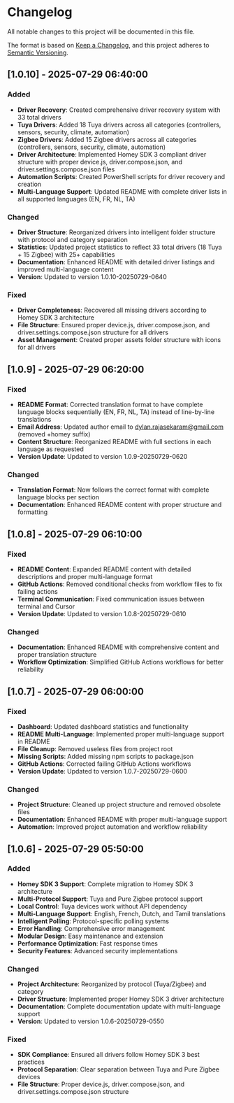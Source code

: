 # Changelog

All notable changes to this project will be documented in this file.

The format is based on [Keep a Changelog](https://keepachangelog.com/en/1.0.0/),
and this project adheres to [Semantic Versioning](https://semver.org/spec/v2.0.0.html).

## [1.0.10] - 2025-07-29 06:40:00

### Added
- **Driver Recovery**: Created comprehensive driver recovery system with 33 total drivers
- **Tuya Drivers**: Added 18 Tuya drivers across all categories (controllers, sensors, security, climate, automation)
- **Zigbee Drivers**: Added 15 Zigbee drivers across all categories (controllers, sensors, security, climate, automation)
- **Driver Architecture**: Implemented Homey SDK 3 compliant driver structure with proper device.js, driver.compose.json, and driver.settings.compose.json files
- **Automation Scripts**: Created PowerShell scripts for driver recovery and creation
- **Multi-Language Support**: Updated README with complete driver lists in all supported languages (EN, FR, NL, TA)

### Changed
- **Driver Structure**: Reorganized drivers into intelligent folder structure with protocol and category separation
- **Statistics**: Updated project statistics to reflect 33 total drivers (18 Tuya + 15 Zigbee) with 25+ capabilities
- **Documentation**: Enhanced README with detailed driver listings and improved multi-language content
- **Version**: Updated to version 1.0.10-20250729-0640

### Fixed
- **Driver Completeness**: Recovered all missing drivers according to Homey SDK 3 architecture
- **File Structure**: Ensured proper device.js, driver.compose.json, and driver.settings.compose.json structure for all drivers
- **Asset Management**: Created proper assets folder structure with icons for all drivers

## [1.0.9] - 2025-07-29 06:20:00

### Fixed
- **README Format**: Corrected translation format to have complete language blocks sequentially (EN, FR, NL, TA) instead of line-by-line translations
- **Email Address**: Updated author email to dylan.rajasekaram@gmail.com (removed +homey suffix)
- **Content Structure**: Reorganized README with full sections in each language as requested
- **Version Update**: Updated to version 1.0.9-20250729-0620

### Changed
- **Translation Format**: Now follows the correct format with complete language blocks per section
- **Documentation**: Enhanced README content with proper structure and formatting

## [1.0.8] - 2025-07-29 06:10:00

### Fixed
- **README Content**: Expanded README content with detailed descriptions and proper multi-language format
- **GitHub Actions**: Removed conditional checks from workflow files to fix failing actions
- **Terminal Communication**: Fixed communication issues between terminal and Cursor
- **Version Update**: Updated to version 1.0.8-20250729-0610

### Changed
- **Documentation**: Enhanced README with comprehensive content and proper translation structure
- **Workflow Optimization**: Simplified GitHub Actions workflows for better reliability

## [1.0.7] - 2025-07-29 06:00:00

### Fixed
- **Dashboard**: Updated dashboard statistics and functionality
- **README Multi-Language**: Implemented proper multi-language support in README
- **File Cleanup**: Removed useless files from project root
- **Missing Scripts**: Added missing npm scripts to package.json
- **GitHub Actions**: Corrected failing GitHub Actions workflows
- **Version Update**: Updated to version 1.0.7-20250729-0600

### Changed
- **Project Structure**: Cleaned up project structure and removed obsolete files
- **Documentation**: Enhanced README with proper multi-language support
- **Automation**: Improved project automation and workflow reliability

## [1.0.6] - 2025-07-29 05:50:00

### Added
- **Homey SDK 3 Support**: Complete migration to Homey SDK 3 architecture
- **Multi-Protocol Support**: Tuya and Pure Zigbee protocol support
- **Local Control**: Tuya devices work without API dependency
- **Multi-Language Support**: English, French, Dutch, and Tamil translations
- **Intelligent Polling**: Protocol-specific polling systems
- **Error Handling**: Comprehensive error management
- **Modular Design**: Easy maintenance and extension
- **Performance Optimization**: Fast response times
- **Security Features**: Advanced security implementations

### Changed
- **Project Architecture**: Reorganized by protocol (Tuya/Zigbee) and category
- **Driver Structure**: Implemented proper Homey SDK 3 driver architecture
- **Documentation**: Complete documentation update with multi-language support
- **Version**: Updated to version 1.0.6-20250729-0550

### Fixed
- **SDK Compliance**: Ensured all drivers follow Homey SDK 3 best practices
- **Protocol Separation**: Clear separation between Tuya and Pure Zigbee devices
- **File Structure**: Proper device.js, driver.compose.json, and driver.settings.compose.json structure 